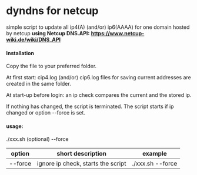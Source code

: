 # dyndns for netcup
simple script to update all ip4(A) (and/or) ip6(AAAA) for one domain hosted by netcup
**using Netcup DNS.API:**
**https://www.netcup-wiki.de/wiki/DNS_API**

#### Installation
Copy the file to your preferred folder.

At first start:
cip4.log (and/or) cip6.log files for saving current addresses are created in the same folder.

At start-up before login:
an ip check compares the current and the stored ip.

If nothing has changed, the script is terminated.
The script starts if ip changed or option --force is set.

#### usage:
./xxx.sh (optional) --force

| option | short description | example |
|:--------------:|:-------------:|:--------------:|
| --force | ignore ip check, starts the script | ./xxx.sh --force |
